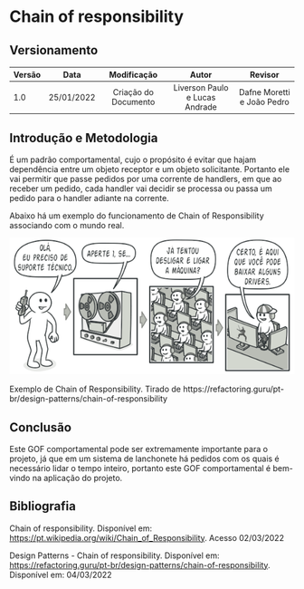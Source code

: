 # Chain of responsibility

## Versionamento

| Versão | Data       | Modificação          | Autor                        |Revisor|
| ------ | :--------: | :------------------: | :--------------------------: | :---: |
| 1.0    | 25/01/2022 | Criação do Documento | Liverson Paulo e Lucas Andrade | Dafne Moretti e João Pedro |

## Introdução e Metodologia

É um padrão comportamental, cujo o propósito é evitar que hajam dependência entre um objeto receptor e um objeto solicitante. Portanto ele vai permitir que passe pedidos por uma corrente de handlers, em que ao receber um pedido, cada handler vai decidir se processa ou passa um pedido para o handler adiante na corrente.

Abaixo há um exemplo do funcionamento de Chain of Responsibility associando com o mundo real.

![](../../assets/images/chainofresponsibility.png)

<figcaption> Exemplo de Chain of Responsibility. Tirado de https://refactoring.guru/pt-br/design-patterns/chain-of-responsibility<figcaption>

## Conclusão

Este GOF comportamental pode ser extremamente importante para o projeto, já que em um sistema de lanchonete há pedidos com os quais é necessário lidar o tempo inteiro, portanto este GOF comportamental é bem-vindo na aplicação do projeto.

## Bibliografia

Chain of responsibility. Disponível em: https://pt.wikipedia.org/wiki/Chain_of_Responsibility. Acesso 02/03/2022

Design Patterns - Chain of responsibility. Disponível em: https://refactoring.guru/pt-br/design-patterns/chain-of-responsibility. Disponível em: 04/03/2022
